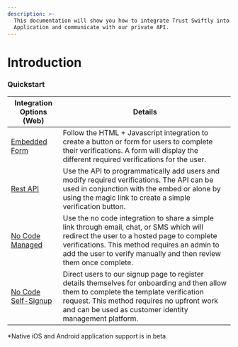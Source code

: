 ```yaml
---
description: >-
  This documentation will show you how to integrate Trust Swiftly into your Web
  Application and communicate with our private API.
---
```


# Introduction

### Quickstart

| Integration Options (Web)                                           | Details                                                                                                                                                                                                                                                      |
| ------------------------------------------------------------------- | ------------------------------------------------------------------------------------------------------------------------------------------------------------------------------------------------------------------------------------------------------------ |
| [Embedded Form](html-+-javascript.md)                               | Follow the HTML + Javascript integration to create a button or form for users to complete their verifications. A form will display the different required verifications for the user.                                                                        |
| [Rest API](getting-an-api-key.md)                                   | Use the API to programmatically add users and modify required verifications. The API can be used in conjunction with the embed or alone by using the magic link to create a simple verification button.                                                      |
| [No Code Managed](hosted/share-hosted-link.md)                      | Use the no code integration to share a simple link through email, chat, or SMS which will redirect the user to a hosted page to complete verifications. This method requires an admin to add the user to verify manually and then review them once complete. |
| [No Code Self-Signup](self-sign-up/configure-self-verifications.md) | Direct users to our signup page to register details themselves for onboarding and then allow them to complete the template verification request. This method requires no upfront work and can be used as customer identity management platform.              |

\*Native iOS and Android application support is in beta.
